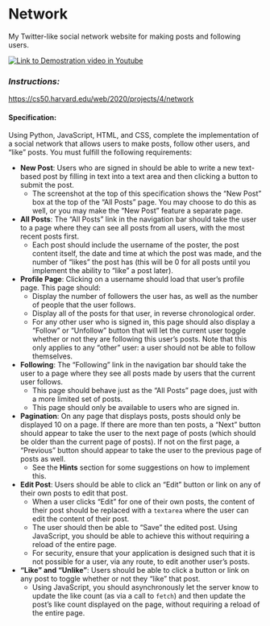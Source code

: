 # Network

 My Twitter-like social network website for making posts and following users.
 
[![Link to Demostration video in Youtube](http://img.youtube.com/vi/zgMaavrntu0/0.jpg)](http://www.youtube.com/watch?v=zgMaavrntu0)

### _Instructions:_
https://cs50.harvard.edu/web/2020/projects/4/network


#### Specification:


Using Python, JavaScript, HTML, and CSS, complete the implementation of a social network that allows users to make posts, follow other users, and “like” posts. You must fulfill the following requirements:

-   **New Post**: Users who are signed in should be able to write a new text-based post by filling in text into a text area and then clicking a button to submit the post.
    -   The screenshot at the top of this specification shows the “New Post” box at the top of the “All Posts” page. You may choose to do this as well, or you may make the “New Post” feature a separate page.
-   **All Posts**: The “All Posts” link in the navigation bar should take the user to a page where they can see all posts from all users, with the most recent posts first.
    -   Each post should include the username of the poster, the post content itself, the date and time at which the post was made, and the number of “likes” the post has (this will be 0 for all posts until you implement the ability to “like” a post later).
-   **Profile Page**: Clicking on a username should load that user’s profile page. This page should:
    -   Display the number of followers the user has, as well as the number of people that the user follows.
    -   Display all of the posts for that user, in reverse chronological order.
    -   For any other user who is signed in, this page should also display a “Follow” or “Unfollow” button that will let the current user toggle whether or not they are following this user’s posts. Note that this only applies to any “other” user: a user should not be able to follow themselves.
-   **Following**: The “Following” link in the navigation bar should take the user to a page where they see all posts made by users that the current user follows.
    -   This page should behave just as the “All Posts” page does, just with a more limited set of posts.
    -   This page should only be available to users who are signed in.
-   **Pagination**: On any page that displays posts, posts should only be displayed 10 on a page. If there are more than ten posts, a “Next” button should appear to take the user to the next page of posts (which should be older than the current page of posts). If not on the first page, a “Previous” button should appear to take the user to the previous page of posts as well.
    -   See the  **Hints**  section for some suggestions on how to implement this.
-   **Edit Post**: Users should be able to click an “Edit” button or link on any of their own posts to edit that post.
    -   When a user clicks “Edit” for one of their own posts, the content of their post should be replaced with a  `textarea`  where the user can edit the content of their post.
    -   The user should then be able to “Save” the edited post. Using JavaScript, you should be able to achieve this without requiring a reload of the entire page.
    -   For security, ensure that your application is designed such that it is not possible for a user, via any route, to edit another user’s posts.
-   **“Like” and “Unlike”**: Users should be able to click a button or link on any post to toggle whether or not they “like” that post.
    -   Using JavaScript, you should asynchronously let the server know to update the like count (as via a call to  `fetch`) and then update the post’s like count displayed on the page, without requiring a reload of the entire page.